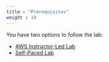 ```yaml
---
title : "Prerequisites"
weight : 10
---
```


You have two options to follow the lab:

- [AWS Instructor-Led Lab](./instructor-led/)
- [Self-Paced Lab](./self-paced/)